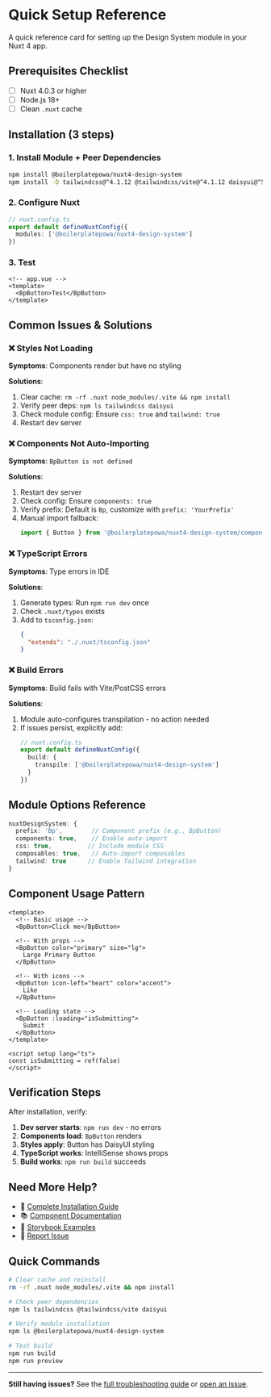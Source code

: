 # Quick Setup Reference

A quick reference card for setting up the Design System module in your Nuxt 4 app.

## Prerequisites Checklist

- [ ] Nuxt 4.0.3 or higher
- [ ] Node.js 18+
- [ ] Clean `.nuxt` cache

## Installation (3 steps)

### 1. Install Module + Peer Dependencies

```bash
npm install @boilerplatepowa/nuxt4-design-system
npm install -D tailwindcss@^4.1.12 @tailwindcss/vite@^4.1.12 daisyui@^5.1.5
```

### 2. Configure Nuxt

```typescript
// nuxt.config.ts
export default defineNuxtConfig({
  modules: ['@boilerplatepowa/nuxt4-design-system']
})
```

### 3. Test

```vue
<!-- app.vue -->
<template>
  <BpButton>Test</BpButton>
</template>
```

## Common Issues & Solutions

### ❌ Styles Not Loading

**Symptoms**: Components render but have no styling

**Solutions**:
1. Clear cache: `rm -rf .nuxt node_modules/.vite && npm install`
2. Verify peer deps: `npm ls tailwindcss daisyui`
3. Check module config: Ensure `css: true` and `tailwind: true`
4. Restart dev server

### ❌ Components Not Auto-Importing

**Symptoms**: `BpButton is not defined`

**Solutions**:
1. Restart dev server
2. Check config: Ensure `components: true`
3. Verify prefix: Default is `Bp`, customize with `prefix: 'YourPrefix'`
4. Manual import fallback:
   ```typescript
   import { Button } from '@boilerplatepowa/nuxt4-design-system/components'
   ```

### ❌ TypeScript Errors

**Symptoms**: Type errors in IDE

**Solutions**:
1. Generate types: Run `npm run dev` once
2. Check `.nuxt/types` exists
3. Add to `tsconfig.json`:
   ```json
   {
     "extends": "./.nuxt/tsconfig.json"
   }
   ```

### ❌ Build Errors

**Symptoms**: Build fails with Vite/PostCSS errors

**Solutions**:
1. Module auto-configures transpilation - no action needed
2. If issues persist, explicitly add:
   ```typescript
   // nuxt.config.ts
   export default defineNuxtConfig({
     build: {
       transpile: ['@boilerplatepowa/nuxt4-design-system']
     }
   })
   ```

## Module Options Reference

```typescript
nuxtDesignSystem: {
  prefix: 'Bp',        // Component prefix (e.g., BpButton)
  components: true,    // Enable auto-import
  css: true,          // Include module CSS
  composables: true,   // Auto-import composables  
  tailwind: true      // Enable Tailwind integration
}
```

## Component Usage Pattern

```vue
<template>
  <!-- Basic usage -->
  <BpButton>Click me</BpButton>
  
  <!-- With props -->
  <BpButton color="primary" size="lg">
    Large Primary Button
  </BpButton>
  
  <!-- With icons -->
  <BpButton icon-left="heart" color="accent">
    Like
  </BpButton>
  
  <!-- Loading state -->
  <BpButton :loading="isSubmitting">
    Submit
  </BpButton>
</template>

<script setup lang="ts">
const isSubmitting = ref(false)
</script>
```

## Verification Steps

After installation, verify:

1. **Dev server starts**: `npm run dev` - no errors
2. **Components load**: `BpButton` renders
3. **Styles apply**: Button has DaisyUI styling
4. **TypeScript works**: IntelliSense shows props
5. **Build works**: `npm run build` succeeds

## Need More Help?

- 📖 [Complete Installation Guide](./INSTALLATION.md)
- 📚 [Component Documentation](./playground/components-api.md)
- 🎨 [Storybook Examples](https://boilerplatepowa.github.io/Nuxt4-Design-System/)
- 🐛 [Report Issue](https://github.com/BoilerplatePowa/Nuxt4-Design-System/issues)

## Quick Commands

```bash
# Clear cache and reinstall
rm -rf .nuxt node_modules/.vite && npm install

# Check peer dependencies
npm ls tailwindcss @tailwindcss/vite daisyui

# Verify module installation
npm ls @boilerplatepowa/nuxt4-design-system

# Test build
npm run build
npm run preview
```

---

**Still having issues?** See the [full troubleshooting guide](./INSTALLATION.md#troubleshooting) or [open an issue](https://github.com/BoilerplatePowa/Nuxt4-Design-System/issues).

